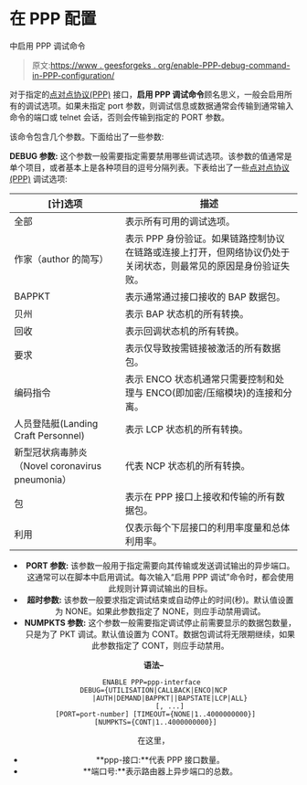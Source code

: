 # 在 PPP 配置

中启用 PPP 调试命令

> 原文:[https://www . geesforgeks . org/enable-PPP-debug-command-in-PPP-configuration/](https://www.geeksforgeeks.org/enable-ppp-debug-command-in-ppp-configuration/)

对于指定的[点对点协议(PPP)](https://www.geeksforgeeks.org/ppp-full-form/) 接口，**启用 PPP 调试命令**顾名思义，一般会启用所有的调试选项。如果未指定 port 参数，则调试信息或数据通常会传输到通常输入命令的端口或 telnet 会话，否则会传输到指定的 PORT 参数。

该命令包含几个参数。下面给出了一些参数:

**DEBUG 参数:**
这个参数一般需要指定需要禁用哪些调试选项。该参数的值通常是单个项目，或者基本上是各种项目的逗号分隔列表。下表给出了一些[点对点协议(PPP)](https://www.geeksforgeeks.org/ppp-full-form/) 调试选项:

<center>

| [计]选项 | 描述 |
| --- | --- |
| 全部 | 表示所有可用的调试选项。 |
| 作家（author 的简写） | 表示 PPP 身份验证。如果链路控制协议在链路或连接上打开，但网络协议仍处于关闭状态，则最常见的原因是身份验证失败。 |
| BAPPKT | 表示通常通过接口接收的 BAP 数据包。 |
| 贝州 | 表示 BAP 状态机的所有转换。 |
| 回收 | 表示回调状态机的所有转换。 |
| 要求 | 表示仅导致按需链接被激活的所有数据包。 |
| 编码指令 | 表示 ENCO 状态机通常只需要控制和处理与 ENCO(即加密/压缩模块)的连接和分离。 |
| 人员登陆艇(Landing Craft Personnel) | 表示 LCP 状态机的所有转换。 |
| 新型冠状病毒肺炎（Novel coronavirus pneumonia） | 代表 NCP 状态机的所有转换。 |
| 包 | 表示在 PPP 接口上接收和传输的所有数据包。 |
| 利用 | 仅表示每个下层接口的利用率度量和总体利用率。 |

*   **PORT 参数:**
    该参数一般用于指定需要向其传输或发送调试输出的异步端口。这通常可以在脚本中启用调试。每次输入“启用 PPP 调试”命令时，都会使用此规则计算调试输出的目标。
*   **超时参数:**
    该参数一般要求指定调试结束或自动停止的时间(秒)。默认值设置为 NONE。如果此参数指定了 NONE，则应手动禁用调试。
*   **NUMPKTS 参数:**
    这个参数一般需要指定调试停止前需要显示的数据包数量，只是为了 PKT 调试。默认值设置为 CONT。数据包调试将无限期继续，如果此参数指定了 CONT，则应手动禁用。

**语法–**

```
ENABLE PPP=ppp-interface 
DEBUG={UTILISATION|CALLBACK|ENCO|NCP
        |AUTH|DEMAND|BAPPKT||BAPSTATE|LCP|ALL}
         [, ...] 
 [PORT=port-number] [TIMEOUT={NONE|1..4000000000}]
 [NUMPKTS={CONT|1..4000000000}]
```

在这里，

*   **ppp-接口:**代表 PPP 接口数量。
*   **端口号:**表示路由器上异步端口的总数。

</center>